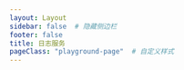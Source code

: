 ```yaml
---
layout: Layout
sidebar: false  # 隐藏侧边栏
footer: false
title: 日志服务
pageClass: "playground-page"  # 自定义样式
---
```


<PlaygroundComponent service="lts" lang="en-us" />
